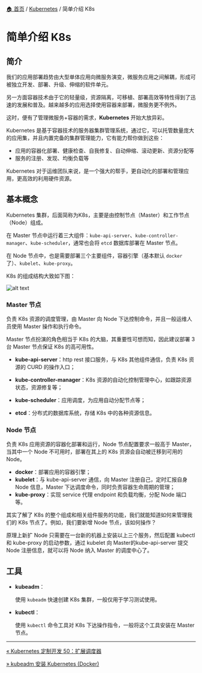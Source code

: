 [🏠 首页](../_index.md) / [Kubernetes](_index.md) / 简单介绍 K8s

# 简单介绍 K8s

## 简介

我们的应用部署趋势由大型单体应用向微服务演变，微服务应用之间解耦，形成可被独立开发、部署、升级、伸缩的软件单元。

另一方面容器技术由于它的轻量级，资源隔离，可移植、部署高效等特性得到了迅速的发展和普及。越来越多的应用选择使用容器来部署，微服务更不例外。

这时，便有了管理微服务+容器的需求，**Kubernetes** 开始大放异彩。

Kubernetes 是基于容器技术的服务器集群管理系统，通过它，可以托管数量庞大的应用集，并且内置完备的集群管理能力，它有能力帮你做到这些：

- 应用的容器化部署、健康检查、自我修复、自动伸缩、滚动更新、资源分配等
- 服务的注册、发现、均衡负载等

Kubernetes 对于运维团队来说，是一个强大的帮手，更自动化的部署和管理应用，更高效的利用硬件资源。

## 基本概念

Kubernetes 集群，后面简称为K8s，主要是由控制节点（Master）和工作节点（Node）组成。

在 Master 节点中运行着三大组件：`kube-api-server`、`kube-controller-manager`、`kube-scheduler`，通常也会将 `etcd` 数据库部署在 Master 节点。

在 Node 节点中，也是需要部署三个主要组件，容器引擎（基本默认 `docker` 了）、`kubelet`、`kube-proxy`。

K8s 的组成结构大致如下图：

![alt text](https://images.poneding.com/2025/03/202503112116527.png)

### Master 节点

负责 K8s 资源的调度管理，由 Master 向 Node 下达控制命令，并且一般运维人员使用 Master 操作和执行命令。

Master 节点扮演的角色相当于 K8s 的大脑，其重要性可想而知，因此建议部署 3 台 Master 节点保证 K8s 的高可用性。

- **kube-api-server**：http rest 接口服务，与 K8s 其他组件通信，负责 K8s 资源的 CURD 的操作入口；

- **kube-controller-manager**：K8s 资源的自动化控制管理中心，如跟踪资源状态，资源修复等；
- **kube-scheduler**：应用调度，为应用自动分配节点等；

- **etcd**：分布式的数据库系统，存储 K8s 中的各种资源信息。

### Node 节点

负责 K8s 应用资源的容器化部署和运行，Node 节点配置要求一般高于 Master，当其中一个 Node 不可用时，部署在其上的 K8s 资源会自动被迁移到可用的 Node。

- **docker**：部署应用的容器引擎；
- **kubelet**：与 kube-api-server 通信，向 Master 注册自己，定时汇报自身 Node 信息，Master 下达调度命令，同时负责容器生命周期的管理；
- **kube-proxy**：实现 service 代理 endpoint 和负载均衡，分配 Node 端口等。

其实了解了 K8s 的整个组成和相关组件服务的功能，我们就能知道如何来管理我们的 K8s 节点了。例如，我们要新增 Node 节点，该如何操作？

原理上新扩 Node 只需要在一台新的机器上安装以上三个服务，然后配置 kubectl 和 kube-proxy 的启动参数，通过 kubelet 向 Master的kube-api-server 提交 Node 注册信息，就可以将 Node 纳入 Master 的调度中心了。

## 工具

- **kubeadm**：

  使用 `kubeadm` 快速创建 K8s 集群，一般仅用于学习测试使用。

- **kubectl**：

  使用 `kubectl` 命令工具对 K8s 下达操作指令，一般将这个工具安装在 Master 节点。

---
[« Kubernetes 定制开发 50：扩展调度器](k8s-dev-50-extend-kube-scheduler.md)

[» kubeadm 安装 Kubernetes (Docker)](kubeadm-install-k8s-docker.md)
